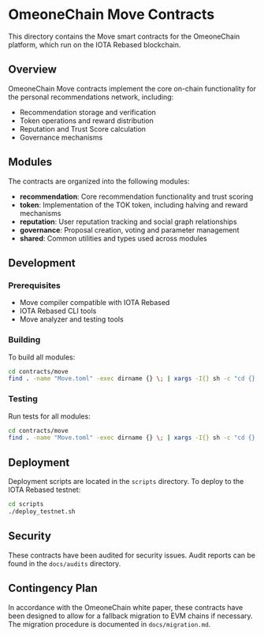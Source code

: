 # OmeoneChain Move Contracts

This directory contains the Move smart contracts for the OmeoneChain platform, which run on the IOTA Rebased blockchain.

## Overview

OmeoneChain Move contracts implement the core on-chain functionality for the personal recommendations network, including:

- Recommendation storage and verification
- Token operations and reward distribution
- Reputation and Trust Score calculation
- Governance mechanisms

## Modules

The contracts are organized into the following modules:

- **recommendation**: Core recommendation functionality and trust scoring
- **token**: Implementation of the TOK token, including halving and reward mechanisms
- **reputation**: User reputation tracking and social graph relationships
- **governance**: Proposal creation, voting and parameter management
- **shared**: Common utilities and types used across modules

## Development

### Prerequisites

- Move compiler compatible with IOTA Rebased
- IOTA Rebased CLI tools
- Move analyzer and testing tools

### Building

To build all modules:

```bash
cd contracts/move
find . -name "Move.toml" -exec dirname {} \; | xargs -I{} sh -c "cd {} && move build"
```

### Testing

Run tests for all modules:

```bash
cd contracts/move
find . -name "Move.toml" -exec dirname {} \; | xargs -I{} sh -c "cd {} && move test"
```

## Deployment

Deployment scripts are located in the `scripts` directory. To deploy to the IOTA Rebased testnet:

```bash
cd scripts
./deploy_testnet.sh
```

## Security

These contracts have been audited for security issues. Audit reports can be found in the `docs/audits` directory.

## Contingency Plan

In accordance with the OmeoneChain white paper, these contracts have been designed to allow for a fallback migration to EVM chains if necessary. The migration procedure is documented in `docs/migration.md`.
